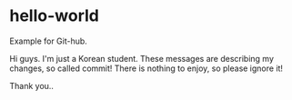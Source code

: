# hello-world
Example for Git-hub.

Hi guys. I'm just a Korean student.
These messages are describing my changes, so called commit!
There is nothing to enjoy, so please ignore it!

Thank you..
